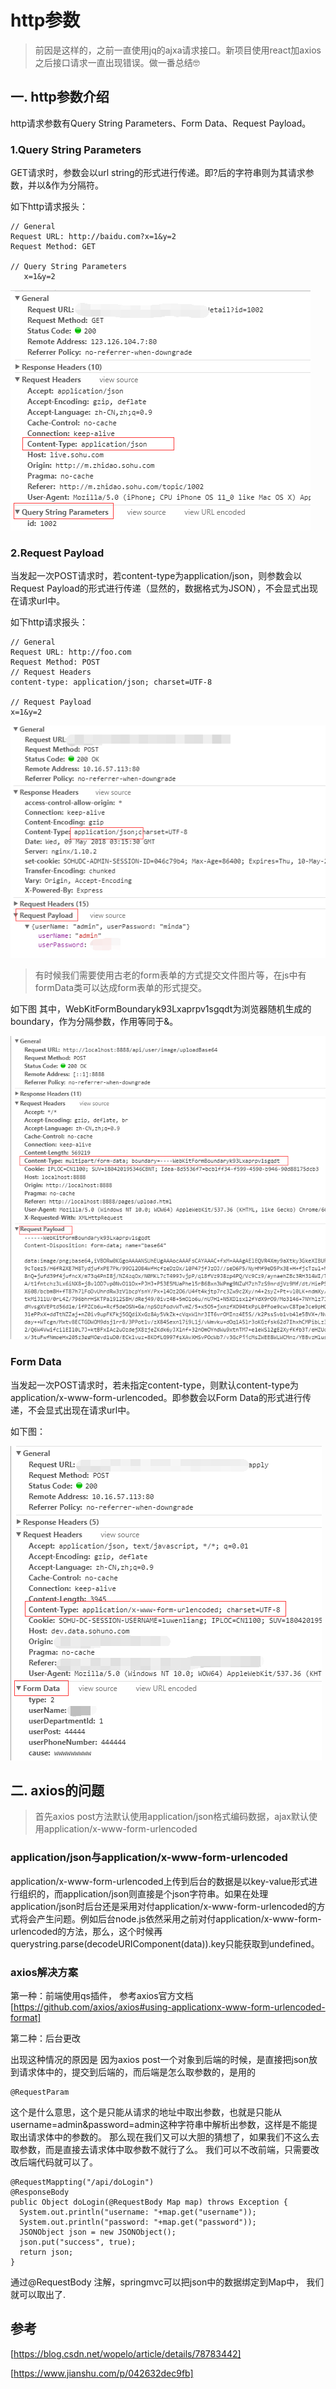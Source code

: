 # http参数

> 前因是这样的，之前一直使用jq的ajxa请求接口。新项目使用react加axios之后接口请求一直出现错误。做一番总结🤓

## 一. http参数介绍
http请求参数有Query String Parameters、Form Data、Request Payload。

### 1.Query String Parameters
GET请求时，参数会以url string的形式进行传递。即?后的字符串则为其请求参数，并以&作为分隔符。

如下http请求报头：
```
// General
Request URL: http://baidu.com?x=1&y=2
Request Method: GET

// Query String Parameters
   x=1&y=2

```
![avatar](./img/http-params1.png)


### 2.Request Payload
当发起一次POST请求时，若content-type为application/json，则参数会以Request Payload的形式进行传递（显然的，数据格式为JSON），不会显式出现在请求url中。

如下http请求报头：
```
// General 
Request URL: http://foo.com 
Request Method: POST 
// Request Headers 
content-type: application/json; charset=UTF-8 

// Request Payload 
x=1&y=2
```
![avatar](./img/http-params2.png)

> 有时候我们需要使用古老的form表单的方式提交文件图片等，在js中有formData类可以达成form表单的形式提交。

如下图
其中，WebKitFormBoundaryk93Lxaprpv1sgqdt为浏览器随机生成的boundary，作为分隔参数，作用等同于&。

![avatar](./img/http-params4.png)

### Form Data
当发起一次POST请求时，若未指定content-type，则默认content-type为application/x-www-form-urlencoded。即参数会以Form Data的形式进行传递，不会显式出现在请求url中。

如下图：

![avatar](./img/http-params3.png)

## 二. axios的问题
> 首先axios post方法默认使用application/json格式编码数据，ajax默认使用application/x-www-form-urlencoded

### application/json与application/x-www-form-urlencoded
application/x-www-form-urlencoded上传到后台的数据是以key-value形式进行组织的，而application/json则直接是个json字符串。如果在处理application/json时后台还是采用对付application/x-www-form-urlencoded的方式将会产生问题。例如后台node.js依然采用之前对付application/x-www-form-urlencoded的方法，那么，这个时候再querystring.parse(decodeURIComponent(data)).key只能获取到undefined。

### axios解决方案
第一种：前端使用qs插件， 参考axios官方文档[https://github.com/axios/axios#using-applicationx-www-form-urlencoded-format]

第二种：后台更改

出现这种情况的原因是 因为axios post一个对象到后端的时候，是直接把json放到请求体中的，提交到后端的，而后端是怎么取参数的，是用的

```
@RequestParam

```

这个是什么意思，这个是只能从请求的地址中取出参数，也就是只能从username=admin&password=admin这种字符串中解析出参数，这样是不能提取出请求体中的参数的。
那么现在我们又可以大胆的猜想了，如果我们不这么去取参数，而是直接去请求体中取参数不就行了么。
我们可以不改前端，只需要改改后端代码就可以了。

```
@RequestMappting("/api/doLogin")
@ResponseBody
public Object doLogin(@RequestBody Map map) throws Exception {
  System.out.println("username: "+map.get("username"));
  System.out.println("password: "+map.get("password"));
  JSONObject json = new JSONObject();
  json.put("success", true);
  return json;
}

```
通过@RequestBody 注解，springmvc可以把json中的数据绑定到Map中， 我们就可以取出了.


## 参考

[https://blog.csdn.net/wopelo/article/details/78783442]

[https://www.jianshu.com/p/042632dec9fb]